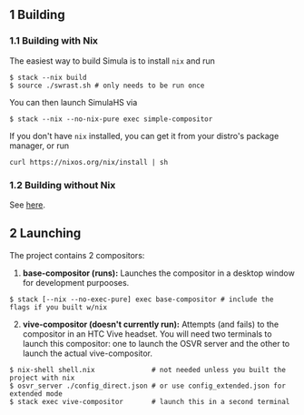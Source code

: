 ## 1 Building
### 1.1 Building with Nix

The easiest way to build Simula is to install `nix` and run

```
$ stack --nix build
$ source ./swrast.sh # only needs to be run once
```

You can then launch SimulaHS via

```
$ stack --nix --no-nix-pure exec simple-compositor
```

If you don't have `nix` installed, you can get it from your distro's package manager, or run

```
curl https://nixos.org/nix/install | sh
```

### 1.2 Building without Nix

See [here](./BUILD_WITHOUT_NIX.md).

## 2 Launching

The project contains 2 compositors:

1. **base-compositor (runs):** Launches the compositor in a desktop window for development purpooses.

```
$ stack [--nix --no-exec-pure] exec base-compositor # include the flags if you built w/nix
```

2. **vive-compositor (doesn't currently run):** Attempts (and fails) to the compositor in an HTC Vive headset. You will need two terminals to launch this compositor: one to launch the OSVR server and the other to launch the actual vive-compositor.

```
$ nix-shell shell.nix              # not needed unless you built the project with nix
$ osvr_server ./config_direct.json # or use config_extended.json for extended mode
$ stack exec vive-compositor       # launch this in a second terminal
```
